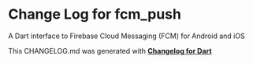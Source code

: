 # Change Log for fcm_push
A Dart interface to Firebase Cloud Messaging (FCM) for Android and iOS


This CHANGELOG.md was generated with [**Changelog for Dart**](https://pub.dartlang.org/packages/changelog)
